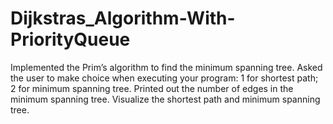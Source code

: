 # Dijkstras_Algorithm-With-PriorityQueue
Implemented the Prim’s algorithm to find the minimum spanning tree.
Asked the user to make choice when executing your program: 1 for shortest path; 2 for minimum spanning tree.
Printed out the number of edges in the minimum spanning tree.
Visualize the shortest path and minimum spanning tree.
